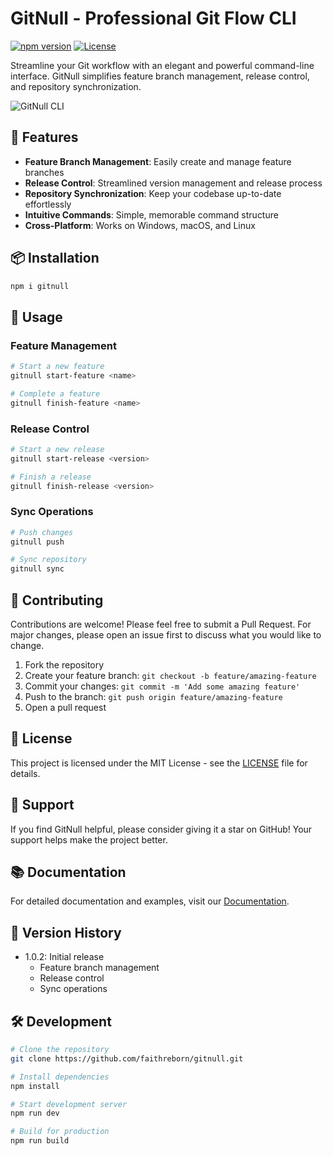 # GitNull - Professional Git Flow CLI

[![npm version](https://img.shields.io/npm/v/gitnull.svg)](https://www.npmjs.com/package/gitnull)
[![License](https://img.shields.io/badge/license-MIT-blue.svg)](LICENSE)

Streamline your Git workflow with an elegant and powerful command-line interface. GitNull simplifies feature branch management, release control, and repository synchronization.

![GitNull CLI](./src/assets/gitnull-preview.svg)

## 🚀 Features

- **Feature Branch Management**: Easily create and manage feature branches
- **Release Control**: Streamlined version management and release process
- **Repository Synchronization**: Keep your codebase up-to-date effortlessly
- **Intuitive Commands**: Simple, memorable command structure
- **Cross-Platform**: Works on Windows, macOS, and Linux

## 📦 Installation

```bash
npm i gitnull
```

## 🔧 Usage

### Feature Management

```bash
# Start a new feature
gitnull start-feature <name>

# Complete a feature
gitnull finish-feature <name>
```

### Release Control

```bash
# Start a new release
gitnull start-release <version>

# Finish a release
gitnull finish-release <version>
```

### Sync Operations

```bash
# Push changes
gitnull push

# Sync repository
gitnull sync
```

## 🤝 Contributing

Contributions are welcome! Please feel free to submit a Pull Request. For major changes, please open an issue first to discuss what you would like to change.

1. Fork the repository
2. Create your feature branch: `git checkout -b feature/amazing-feature`
3. Commit your changes: `git commit -m 'Add some amazing feature'`
4. Push to the branch: `git push origin feature/amazing-feature`
5. Open a pull request

## 📝 License

This project is licensed under the MIT License - see the [LICENSE](LICENSE) file for details.

## 🌟 Support

If you find GitNull helpful, please consider giving it a star on GitHub! Your support helps make the project better.

## 📚 Documentation

For detailed documentation and examples, visit our [Documentation](https://github.com/faithreborn/gitnull/wiki).

## 🔄 Version History

- 1.0.2: Initial release
  - Feature branch management
  - Release control
  - Sync operations

## 🛠️ Development

```bash
# Clone the repository
git clone https://github.com/faithreborn/gitnull.git

# Install dependencies
npm install

# Start development server
npm run dev

# Build for production
npm run build
```
